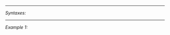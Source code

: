 


---
*Syntaxes:*

<!-- [] call `BIN_fnc_debugDraw` -->

---
*Example 1:*

<!-- 
```sqf
[] call BIN_fnc_debugDraw;
``` -->
